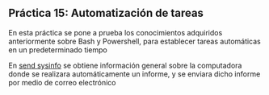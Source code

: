 ## Práctica 15: Automatización de tareas

En esta práctica se pone a prueba los conocimientos adquiridos anteriormente sobre Bash y Powershell, para establecer tareas automáticas en un predeterminado tiempo

En [send sysinfo](./send_sysinfo.ps1) se obtiene información general sobre la computadora donde se realizara automáticamente un informe, y se enviara dicho informe por medio de correo electrónico